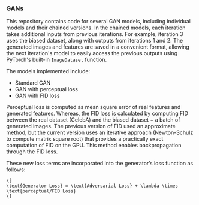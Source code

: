 ### GANs

This repository contains code for several GAN models, including individual models and their chained versions. In the chained models, each iteration takes additional inputs from previous iterations. For example, iteration 3 uses the biased dataset, along with outputs from iterations 1 and 2. The generated images and features are saved in a convenient format, allowing the next iteration's model to easily access the previous outputs using PyTorch's built-in `ImageDataset` function.

The models implemented include:
- Standard GAN
- GAN with perceptual loss
- GAN with FID loss

Perceptual loss is computed as mean square error of real features and generated features. Whereas, the FID loss is calculated by computing FID between the real dataset (CelebA) and the biased dataset + a batch of generated images. The previous version of FID used an approximate method, but the current version uses an iterative approach (Newton-Schulz to compute matrix square root) that provides a practically exact computation of FID on the GPU. This method enables backpropagation through the FID loss.

These new loss terms are incorporated into the generator’s loss function as follows:
```plaintext
\[
\text{Generator Loss} = \text{Adversarial Loss} + \lambda \times \text{perceptual/FID Loss}
\]
```
